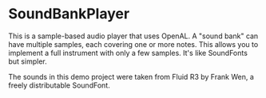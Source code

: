 # SoundBankPlayer

This is a sample-based audio player that uses OpenAL. A "sound bank" can have multiple samples, each covering one or more notes. This allows you to implement a full instrument with only a few samples. It's like SoundFonts but simpler.

The sounds in this demo project were taken from Fluid R3 by Frank Wen, a freely distributable SoundFont.
